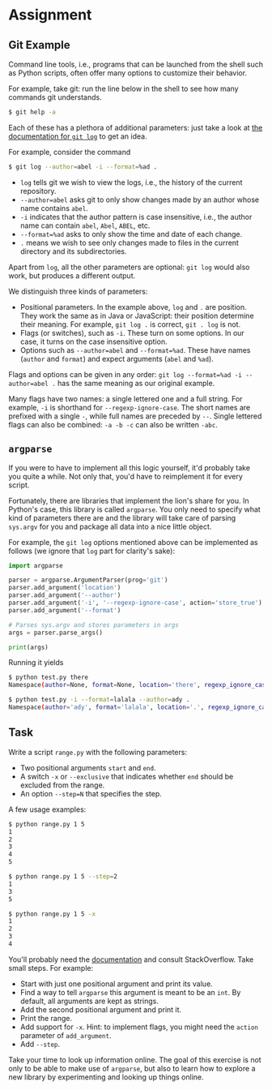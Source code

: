 # Assignment

## Git Example

Command line tools, i.e., programs that can be launched from the shell such as Python scripts,
often offer many options to customize their behavior.

For example, take git: run the line below in the shell to see how
many commands git understands.

```bash
$ git help -a
```

Each of these has a plethora of additional parameters:
just take a look at [the documentation for `git log`](https://git-scm.com/docs/git-log)
to get an idea.

For example, consider the command

```bash
$ git log --author=abel -i --format=%ad .
```

* `log` tells git we wish to view the logs, i.e., the history of the current repository.
* `--author=abel` asks git to only show changes made by an author whose name contains `abel`.
* `-i` indicates that the author pattern is case insensitive, i.e., the author name can contain `abel`, `Abel`, `ABEL`, etc.
* `--format=%ad` asks to only show the time and date of each change.
* `.` means we wish to see only changes made to files in the current directory and its subdirectories.

Apart from `log`, all the other parameters are optional: `git log` would also work, but produces a different output.

We distinguish three kinds of parameters:

* Positional parameters. In the example above, `log` and `.` are position. They work the same as in Java or JavaScript: their position determine their meaning. For example, `git log .` is correct, `git . log` is not.
* Flags (or switches), such as `-i`. These turn on some options. In our case, it turns on the case insensitive option.
* Options such as `--author=abel` and `--format=%ad`. These have names (`author` and `format`) and expect arguments (`abel` and `%ad`).

Flags and options can be given in any order: `git log --format=%ad -i --author=abel .` has the same
meaning as our original example.

Many flags have two names: a single lettered one and a full string. For example, `-i` is
shorthand for `--regexp-ignore-case`. The short names are prefixed with a single `-`, while full
names are preceded by `--`. Single lettered flags can also be combined: `-a -b -c` can also be written
`-abc`.

## `argparse`

If you were to have to implement all this logic yourself, it'd probably take you quite a while.
Not only that, you'd have to reimplement it for every script.

Fortunately, there are libraries that implement the lion's share for you.
In Python's case, this library is called `argparse`.
You only need to specify what kind of parameters there are and the library will
take care of parsing `sys.argv` for you and package all data into a nice little object.

For example, the `git log` options mentioned above can be implemented as follows
(we ignore that `log` part for clarity's sake):

```python
import argparse

parser = argparse.ArgumentParser(prog='git')
parser.add_argument('location')
parser.add_argument('--author')
parser.add_argument('-i', '--regexp-ignore-case', action='store_true')
parser.add_argument('--format')

# Parses sys.argv and stores parameters in args
args = parser.parse_args()

print(args)
```

Running it yields

```bash
$ python test.py there
Namespace(author=None, format=None, location='there', regexp_ignore_case=False)

$ python test.py -i --format=lalala --author=ady .
Namespace(author='ady', format='lalala', location='.', regexp_ignore_case=True)
```

## Task

Write a script `range.py` with the following parameters:

* Two positional arguments `start` and `end`.
* A switch `-x` or `--exclusive` that indicates whether `end` should be excluded from the range.
* An option `--step=N` that specifies the step.

A few usage examples:

```bash
$ python range.py 1 5
1
2
3
4
5

$ python range.py 1 5 --step=2
1
3
5

$ python range.py 1 5 -x
1
2
3
4
```

You'll probably need the [documentation](https://docs.python.org/3/library/argparse.html)
and consult StackOverflow.
Take small steps. For example:

* Start with just one positional argument and print its value.
* Find a way to tell `argparse` this argument is meant to be an `int`. By default, all arguments are kept as strings.
* Add the second positional argument and print it.
* Print the range.
* Add support for `-x`. Hint: to implement flags, you might need the `action` parameter of `add_argument`.
* Add `--step`.

Take your time to look up information online. The goal of this exercise is not only
to be able to make use of `argparse`, but also to learn how to explore
a new library by experimenting and looking up things online.